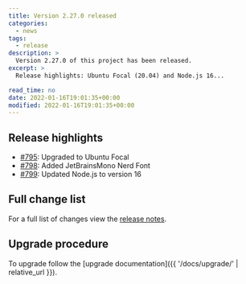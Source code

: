 ```yaml
---
title: Version 2.27.0 released
categories:
  - news
tags:
  - release
description: >
  Version 2.27.0 of this project has been released.
excerpt: >
  Release highlights: Ubuntu Focal (20.04) and Node.js 16...

read_time: no
date: 2022-01-16T19:01:35+00:00
modified: 2022-01-16T19:01:35+00:00
---
```


## Release highlights

* [#795](https://github.com/gantsign/development-environment/pull/795):
  Upgraded to Ubuntu Focal
* [#798](https://github.com/gantsign/development-environment/pull/798):
  Added JetBrainsMono Nerd Font
* [#799](https://github.com/gantsign/development-environment/pull/799):
  Updated Node.js to version 16

## Full change list

For a full list of changes view the
[release notes](https://github.com/gantsign/development-environment/releases/tag/2.27.0).

## Upgrade procedure

To upgrade follow the
[upgrade documentation]({{ '/docs/upgrade/' | relative_url }}).
